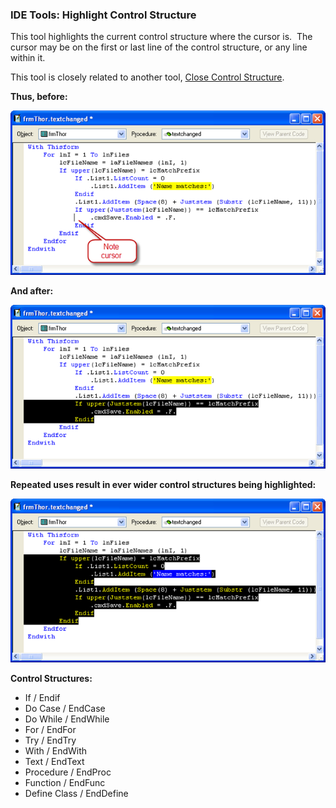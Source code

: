 ﻿### IDE Tools: Highlight Control Structure

This tool highlights the current control structure where the cursor is.  The cursor may be on the first or last line of the control structure, or any line within it.

This tool is closely related to another tool, [Close Control Structure](pemeditor_tools_close_control_structure.md).

**Thus, before:**

![](images/pemeditor_tools_highlight_control_structure_snaghtml33d1d6b.png)


**And after:**

![](images/pemeditor_tools_highlight_control_structure_snaghtml3388dff.png)


**Repeated uses result in ever wider control structures being highlighted:**

![](images/pemeditor_tools_highlight_control_structure_snaghtml3392a10.png)

**Control Structures:**

*   If / Endif
*   Do Case / EndCase
*   Do While / EndWhile
*   For / EndFor
*   Try / EndTry
*   With / EndWith
*   Text / EndText
*   Procedure / EndProc
*   Function / EndFunc
*   Define Class / EndDefine